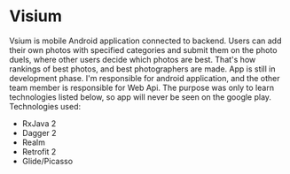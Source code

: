 # Visium

  Vsium is mobile Android application connected to backend. Users can add their own photos with specified categories and submit them on the photo duels, where other users decide which photos are best.
That's how rankings of best photos, and best photographers are made. App is still in development phase. I'm responsible for android application, and the other team member is responsible for Web Api. 
The purpose was only to learn technologies listed below, so app will never be seen on the google play.
Technologies used:

  - RxJava 2
  - Dagger 2
  - Realm
  - Retrofit 2
  - Glide/Picasso
  